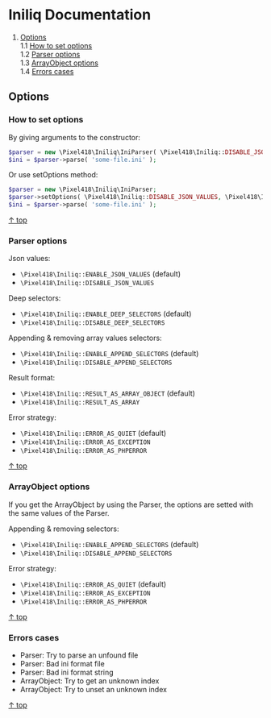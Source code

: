 Iniliq Documentation
====================

1. [Options](#options)  
1.1 [How to set options](#how-to-set-options)  
1.2 [Parser options](#parser-options)  
1.3 [ArrayObject options](#arrayobject-options)  
1.4 [Errors cases](#errors-cases)  


Options
-------

### How to set options

By giving arguments to the constructor:
```php
$parser = new \Pixel418\Iniliq\IniParser( \Pixel418\Iniliq::DISABLE_JSON_VALUES, \Pixel418\Iniliq::DISABLE_DEEP_SELECTORS );
$ini = $parser->parse( 'some-file.ini' );
```

Or use setOptions method:
```php
$parser = new \Pixel418\Iniliq\IniParser;
$parser->setOptions( \Pixel418\Iniliq::DISABLE_JSON_VALUES, \Pixel418\Iniliq::DISABLE_DEEP_SELECTORS );
$ini = $parser->parse( 'some-file.ini' );
```

[&uarr; top](#readme)


### Parser options

Json values:

* <code>\Pixel418\Iniliq::ENABLE_JSON_VALUES</code> (default)
* <code>\Pixel418\Iniliq::DISABLE_JSON_VALUES</code>

Deep selectors:

* <code>\Pixel418\Iniliq::ENABLE_DEEP_SELECTORS</code> (default)
* <code>\Pixel418\Iniliq::DISABLE_DEEP_SELECTORS</code>
 

Appending & removing array values selectors:

* <code>\Pixel418\Iniliq::ENABLE_APPEND_SELECTORS</code> (default)
* <code>\Pixel418\Iniliq::DISABLE_APPEND_SELECTORS</code>

Result format:

* <code>\Pixel418\Iniliq::RESULT_AS_ARRAY_OBJECT</code> (default)
* <code>\Pixel418\Iniliq::RESULT_AS_ARRAY</code>

Error strategy:

* <code>\Pixel418\Iniliq::ERROR_AS_QUIET</code> (default)
* <code>\Pixel418\Iniliq::ERROR_AS_EXCEPTION</code>
* <code>\Pixel418\Iniliq::ERROR_AS_PHPERROR</code>

[&uarr; top](#readme)


### ArrayObject options

If you get the ArrayObject by using the Parser, the options are setted with the same values of the Parser.

Appending & removing selectors:

* <code>\Pixel418\Iniliq::ENABLE_APPEND_SELECTORS</code> (default)
* <code>\Pixel418\Iniliq::DISABLE_APPEND_SELECTORS</code>

Error strategy:

* <code>\Pixel418\Iniliq::ERROR_AS_QUIET</code> (default)
* <code>\Pixel418\Iniliq::ERROR_AS_EXCEPTION</code>
* <code>\Pixel418\Iniliq::ERROR_AS_PHPERROR</code>

[&uarr; top](#readme)


### Errors cases

 * Parser: Try to parse an unfound file 
 * Parser: Bad ini format file
 * Parser: Bad ini format string
 * ArrayObject: Try to get an unknown index
 * ArrayObject: Try to unset an unknown index

[&uarr; top](#readme)
